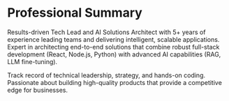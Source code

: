 # Professional Summary

Results-driven Tech Lead and AI Solutions Architect with 5+ years of experience leading teams and delivering intelligent, scalable applications.  
Expert in architecting end-to-end solutions that combine robust full-stack development (React, Node.js, Python) with advanced AI capabilities (RAG, LLM fine-tuning).

Track record of technical leadership, strategy, and hands-on coding. Passionate about building high-quality products that provide a competitive edge for businesses.
